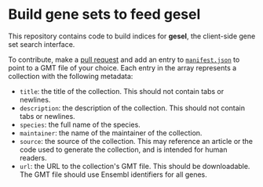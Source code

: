 # Build gene sets to feed gesel

This repository contains code to build indices for **gesel**, the client-side gene set search interface.

To contribute, make a [pull request](https://github.com/LTLA/gesel-feedstock/pulls) and add an entry to [`manifest.json`](manifest.json) to point to a GMT file of your choice.
Each entry in the array represents a collection with the following metadata:

- `title`: the title of the collection.
  This should not contain tabs or newlines.
- `description`: the description of the collection.
  This should not contain tabs or newlines.
- `species`: the full name of the species.
- `maintainer`: the name of the maintainer of the collection.
- `source`: the source of the collection.
  This may reference an article or the code used to generate the collection, and is intended for human readers.
- `url`: the URL to the collection's GMT file.
  This should be downloadable.
  The GMT file should use Ensembl identifiers for all genes.
